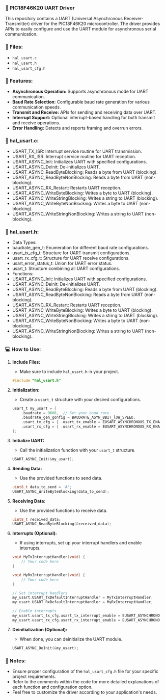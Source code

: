 ### 🔧 PIC18F46K20 UART Driver

This repository contains a UART (Universal Asynchronous Receiver-Transmitter) driver for the PIC18F46K20 microcontroller. The driver provides APIs to easily configure and use the UART module for asynchronous serial communication.

### 📁 Files:
- `hal_usart.c`
- `hal_usart.h`
- `hal_usart_cfg.h`

### 🚀 Features:
- **Asynchronous Operation:** Supports asynchronous mode for UART communication.
- **Baud Rate Selection:** Configurable baud rate generation for various communication speeds.
- **Transmit and Receive:** APIs for sending and receiving data over UART.
- **Interrupt Support:** Optional interrupt-based handling for both transmit and receive operations.
- **Error Handling:** Detects and reports framing and overrun errors.

### 📝 hal_usart.c:
- USART_TX_ISR: Interrupt service routine for UART transmission.
- USART_RX_ISR: Interrupt service routine for UART reception.
- USART_ASYNC_Init: Initializes UART with specified configurations.
- USART_ASYNC_DeInit: De-initializes UART.
- USART_ASYNC_ReadByteBlocking: Reads a byte from UART (blocking).
- USART_ASYNC_ReadByteNonBlocking: Reads a byte from UART (non-blocking).
- USART_ASYNC_RX_Restart: Restarts UART reception.
- USART_ASYNC_WriteByteBlocking: Writes a byte to UART (blocking).
- USART_ASYNC_WriteStringBlocking: Writes a string to UART (blocking).
- USART_ASYNC_WriteByteNonBlocking: Writes a byte to UART (non-blocking).
- USART_ASYNC_WriteStringNonBlocking: Writes a string to UART (non-blocking).

### 📄 hal_usart.h:
- Data Types:
- baudrate_gen_t: Enumeration for different baud rate configurations.
- usart_tx_cfg_t: Structure for UART transmit configurations.
- usart_rx_cfg_t: Structure for UART receive configurations.
- usart_error_status_t: Union for UART error status.
- usart_t: Structure combining all UART configurations.
- Functions:
- USART_ASYNC_Init: Initializes UART with specified configurations.
- USART_ASYNC_DeInit: De-initializes UART.
- USART_ASYNC_ReadByteBlocking: Reads a byte from UART (blocking).
- USART_ASYNC_ReadByteNonBlocking: Reads a byte from UART (non-blocking).
- USART_ASYNC_RX_Restart: Restarts UART reception.
- USART_ASYNC_WriteByteBlocking: Writes a byte to UART (blocking).
- USART_ASYNC_WriteStringBlocking: Writes a string to UART (blocking).
- USART_ASYNC_WriteByteNonBlocking: Writes a byte to UART (non-blocking).
- USART_ASYNC_WriteStringNonBlocking: Writes a string to UART (non-blocking).

### 💻 How to Use:
1. **Include Files:**
   - Make sure to include `hal_usart.h` in your project.
   ```c
   #include "hal_usart.h"
   ```

2. **Initialization:**
   - Create a `usart_t` structure with your desired configurations.
   ```c
   usart_t my_usart = {
       .baudrate = 9600,  // Set your baud rate
       .baudrate_gen_gonfig = BAUDRATE_ASYN_8BIT_lOW_SPEED,
       .usart_tx_cfg = { .usart_tx_enable = EUSART_ASYNCHRONOUS_TX_ENABLE },
       .usart_rx_cfg = { .usart_rx_enable = EUSART_ASYNCHRONOUS_RX_ENABLE },
   };
   ```

3. **Initialize UART:**
   - Call the initialization function with your `usart_t` structure.
   ```c
   USART_ASYNC_Init(&my_usart);
   ```

4. **Sending Data:**
   - Use the provided functions to send data.
   ```c
   uint8_t data_to_send = 'A';
   USART_ASYNC_WriteByteBlocking(data_to_send);
   ```

5. **Receiving Data:**
   - Use the provided functions to receive data.
   ```c
   uint8_t received_data;
   USART_ASYNC_ReadByteBlocking(&received_data);
   ```

6. **Interrupts (Optional):**
   - If using interrupts, set up your interrupt handlers and enable interrupts.
   ```c
   void MyTxInterruptHandler(void) {
       // Your code here
   }

   void MyRxInterruptHandler(void) {
       // Your code here
   }

   // Set interrupt handlers
   my_usart.USART_TxDefaultInterruptHandler = MyTxInterruptHandler;
   my_usart.USART_RxDefaultInterruptHandler = MyRxInterruptHandler;

   // Enable interrupts
   my_usart.usart_tx_cfg.usart_tx_interrupt_enable = EUSART_ASYNCHRONOUS_INTERRUPT_TX_ENABLE;
   my_usart.usart_rx_cfg.usart_rx_interrupt_enable = EUSART_ASYNCHRONOUS_INTERRUPT_RX_ENABLE;
   ```

7. **Deinitialization (Optional):**
   - When done, you can deinitialize the UART module.
   ```c
   USART_ASYNC_DeInit(&my_usart);
   ```

### 📝 Notes:
- Ensure proper configuration of the `hal_usart_cfg.h` file for your specific project requirements.
- Refer to the comments within the code for more detailed explanations of each function and configuration option.
- Feel free to customize the driver according to your application's needs.
